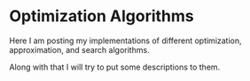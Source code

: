 # Optimization Algorithms

Here I am posting my implementations of different optimization, approximation, and search algorithms.

Along with that I will try to put some descriptions to them. 